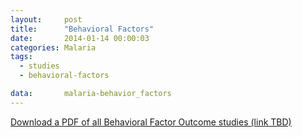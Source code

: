 ```yaml
---
layout:     post
title:      "Behavioral Factors"
date:       2014-01-14 00:00:03
categories: Malaria
tags:      
  - studies
  - behavioral-factors

data:       malaria-behavior_factors
---
```


[Download a PDF of all Behavioral Factor Outcome studies (link TBD)]()